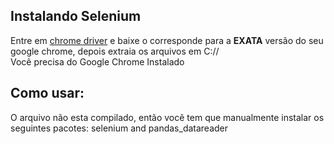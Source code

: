 ## Instalando Selenium
Entre em [chrome driver](https://chromedriver.chromium.org/downloads) e baixe o corresponde para a  **EXATA** versão do seu google chrome, depois extraia os arquivos em C://<br/>
Você precisa do Google Chrome Instalado
## Como usar:
O arquivo não esta compilado, então você tem que manualmente instalar os seguintes pacotes: selenium and pandas_datareader
